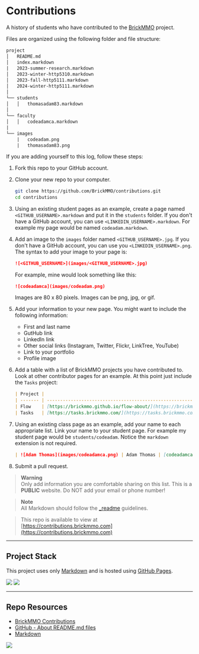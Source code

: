 # Contributions

A history of students who have contributed to the [BrickMMO](http://brickmmo.com/) project.

Files are organized using the following folder and file structure:

```
project
│   README.md
│   index.markdown
|   2023-summer-research.markdown
│   2023-winter-http5310.markdown
│   2023-fall-http5111.markdown
│   2024-winter-http5111.markdown
│
└── students
│   │   thomasadam83.markdown
│
└── faculty
│   │   codeadamca.markdown
|
└── images
    |   codeadam.png
    |   thomasadam83.png
```

If you are adding yourself to this log, follow these steps:

1. Fork this repo to your GitHub account.
2. Clone your new repo to your computer.

    ```sh
    git clone https://github.com/BrickMMO/contributions.git
    cd contributions
    ```
    
3. Using an existing student pages as an example, create a page named `<GITHUB_USERNAME>.markdown` and put it in the `students` folder. If you don't have a GitHub account, you can use `<LINKEDIN_USERNAME>.markdown`. For example my page would be named `codeadam.markdown`.
4. Add an image to the `images` folder named `<GITHUB_USERNAME>.jpg`. If you don't have a GitHub account, you can use you `<LINKEDIN_USERNAME>.png`. The syntax to add your image to your page is:

   ```markdown
   ![<GITHUB_USERNAME>](images/<GITHUB_USERNAME>.jpg)
   ```

   For example, mine would look something like this:

   ```markdown
   ![codeadamca](images/codeadam.png)
   ```

   Images are 80 x 80 pixels. Images can be png, jpg, or gif.
   
5. Add your information to your new page. You might want to include the following information:

    - First and last name
    - GutHub link
    - LinkedIn link
    - Other social links (Instagram, Twitter, Flickr, LinkTree, YouTube)
    - Link to your portfolio
    - Profile image

6. Add a table with a list of BrickMMO projects you have contributed to. Look at other contributor pages for an example. At this point just include the `Tasks` project:

   ```markdown
   | Project |                                                                                  |
   | ------- | -------------------------------------------------------------------------------- |
   | Flow    | [https://brickmmo.github.io/flow-about/](https://brickmmo.github.io/flow-about/) |
   | Tasks   | [https://tasks.brickmmo.com/](https://tasks.brickmmo.com/)                       |
   ```
   
7. Using an existing class page as an example, add your name to each appropriate list. Link your name to your student page. For example my student page would be `students/codeadam`. Notice the `markdown` extension is not required.

    ```markdown
    | ![Adam Thomas](images/codeadamca.png) | Adam Thomas | [codeadamca](students/codeadamca) |
    ```
    
8. Submit a pull request.
  
> **Warning**  
> Only add information you are comfortable sharing on this list. This is a **PUBLIC** website. Do NOT add your email or phone number!

> **Note**  
> All Markdown should follow the [_readme](https://readme.codeadam.ca/) guidelines.

> This repo is available to view at  
> [https://contributions.brickmmo.com](https://contributions.brickmmo.com)

---

## Project Stack

This project uses only [Markdown](https://www.markdownguide.org/) and is hosted using [GitHub Pages](https://pages.github.com/).

<img src="https://console.codeadam.ca/api/image/github" width="60"> <img src="https://console.codeadam.ca/api/image/markdown" width="60">

---

## Repo Resources

- [BrickMMO Contributions](https://contributions.brickmmo.ca)
- [GitHub - About README.md files](https://docs.github.com/en/repositories/managing-your-repositorys-settings-and-features/customizing-your-repository/about-readmes)
- [Markdown](https://www.markdownguide.org/)

<a href="https://brickmmo.com">
<img src="https://brickmmo.com/images/brickmmo-logo-horizontal.jpg" width="300">
</a>
